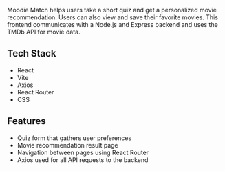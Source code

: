 Moodie Match helps users take a short quiz and get a personalized movie recommendation. Users can also view and save their favorite movies.
This frontend communicates with a Node.js and Express backend and uses the TMDb API for movie data.

## Tech Stack

- React
- Vite
- Axios
- React Router
- CSS 

## Features

- Quiz form that gathers user preferences
- Movie recommendation result page
- Navigation between pages using React Router
- Axios used for all API requests to the backend
